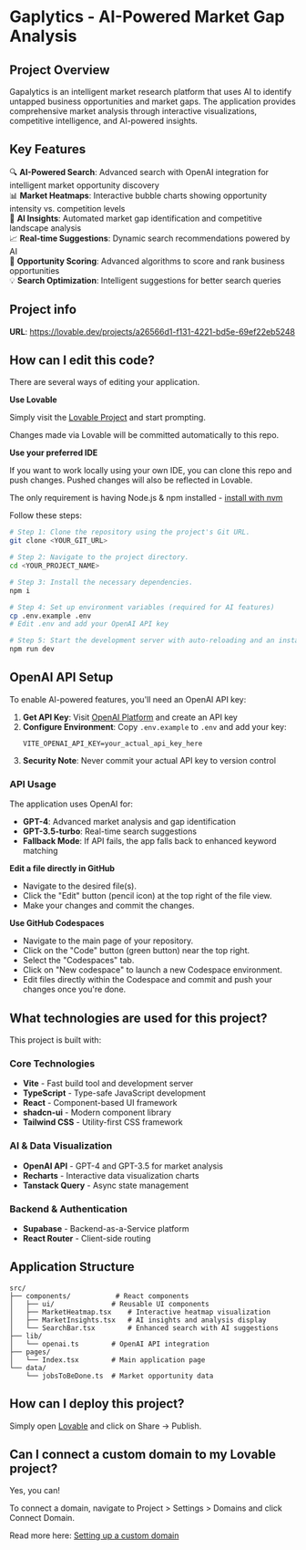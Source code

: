 # Gaplytics - AI-Powered Market Gap Analysis

## Project Overview

Gapalytics is an intelligent market research platform that uses AI to identify untapped business opportunities and market gaps. The application provides comprehensive market analysis through interactive visualizations, competitive intelligence, and AI-powered insights.

## Key Features

🔍 **AI-Powered Search**: Advanced search with OpenAI integration for intelligent market opportunity discovery  
📊 **Market Heatmaps**: Interactive bubble charts showing opportunity intensity vs. competition levels  
🧠 **AI Insights**: Automated market gap identification and competitive landscape analysis  
📈 **Real-time Suggestions**: Dynamic search recommendations powered by AI  
🎯 **Opportunity Scoring**: Advanced algorithms to score and rank business opportunities  
💡 **Search Optimization**: Intelligent suggestions for better search queries  

## Project info

**URL**: https://lovable.dev/projects/a26566d1-f131-4221-bd5e-69ef22eb5248

## How can I edit this code?

There are several ways of editing your application.

**Use Lovable**

Simply visit the [Lovable Project](https://lovable.dev/projects/a26566d1-f131-4221-bd5e-69ef22eb5248) and start prompting.

Changes made via Lovable will be committed automatically to this repo.

**Use your preferred IDE**

If you want to work locally using your own IDE, you can clone this repo and push changes. Pushed changes will also be reflected in Lovable.

The only requirement is having Node.js & npm installed - [install with nvm](https://github.com/nvm-sh/nvm#installing-and-updating)

Follow these steps:

```sh
# Step 1: Clone the repository using the project's Git URL.
git clone <YOUR_GIT_URL>

# Step 2: Navigate to the project directory.
cd <YOUR_PROJECT_NAME>

# Step 3: Install the necessary dependencies.
npm i

# Step 4: Set up environment variables (required for AI features)
cp .env.example .env
# Edit .env and add your OpenAI API key

# Step 5: Start the development server with auto-reloading and an instant preview.
npm run dev
```

## OpenAI API Setup

To enable AI-powered features, you'll need an OpenAI API key:

1. **Get API Key**: Visit [OpenAI Platform](https://platform.openai.com/api-keys) and create an API key
2. **Configure Environment**: Copy `.env.example` to `.env` and add your key:
   ```
   VITE_OPENAI_API_KEY=your_actual_api_key_here
   ```
3. **Security Note**: Never commit your actual API key to version control

### API Usage

The application uses OpenAI for:
- **GPT-4**: Advanced market analysis and gap identification
- **GPT-3.5-turbo**: Real-time search suggestions
- **Fallback Mode**: If API fails, the app falls back to enhanced keyword matching

**Edit a file directly in GitHub**

- Navigate to the desired file(s).
- Click the "Edit" button (pencil icon) at the top right of the file view.
- Make your changes and commit the changes.

**Use GitHub Codespaces**

- Navigate to the main page of your repository.
- Click on the "Code" button (green button) near the top right.
- Select the "Codespaces" tab.
- Click on "New codespace" to launch a new Codespace environment.
- Edit files directly within the Codespace and commit and push your changes once you're done.

## What technologies are used for this project?

This project is built with:

### Core Technologies
- **Vite** - Fast build tool and development server
- **TypeScript** - Type-safe JavaScript development
- **React** - Component-based UI framework
- **shadcn-ui** - Modern component library
- **Tailwind CSS** - Utility-first CSS framework

### AI & Data Visualization
- **OpenAI API** - GPT-4 and GPT-3.5 for market analysis
- **Recharts** - Interactive data visualization charts
- **Tanstack Query** - Async state management

### Backend & Authentication
- **Supabase** - Backend-as-a-Service platform
- **React Router** - Client-side routing

## Application Structure

```
src/
├── components/           # React components
│   ├── ui/              # Reusable UI components
│   ├── MarketHeatmap.tsx    # Interactive heatmap visualization
│   ├── MarketInsights.tsx   # AI insights and analysis display
│   └── SearchBar.tsx        # Enhanced search with AI suggestions
├── lib/
│   └── openai.ts        # OpenAI API integration
├── pages/
│   └── Index.tsx        # Main application page
└── data/
    └── jobsToBeDone.ts  # Market opportunity data
```

## How can I deploy this project?

Simply open [Lovable](https://lovable.dev/projects/a26566d1-f131-4221-bd5e-69ef22eb5248) and click on Share -> Publish.

## Can I connect a custom domain to my Lovable project?

Yes, you can!

To connect a domain, navigate to Project > Settings > Domains and click Connect Domain.

Read more here: [Setting up a custom domain](https://docs.lovable.dev/tips-tricks/custom-domain#step-by-step-guide)
